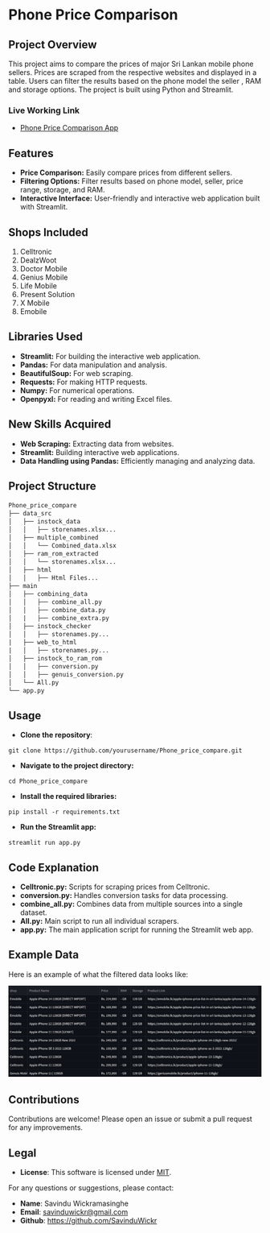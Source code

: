# Phone Price Comparison

## Project Overview
This project aims to compare the prices of major Sri Lankan mobile phone sellers. Prices are scraped from the respective websites and displayed in a table. Users can filter the results based on the phone model the seller , RAM and storage options. The project is built using Python and Streamlit.

### Live Working Link
- [Phone Price Comparison App](https://phonepricecomparegit-ao2i728bwacvfjl5zqdp4t.streamlit.app/)

## Features
- **Price Comparison:** Easily compare prices from different sellers.
- **Filtering Options:** Filter results based on phone model, seller, price range, storage, and RAM.
- **Interactive Interface:** User-friendly and interactive web application built with Streamlit.

## Shops Included
1. Celltronic
2. DealzWoot
3. Doctor Mobile
4. Genius Mobile
5. Life Mobile
6. Present Solution
7. X Mobile
8. Emobile

## Libraries Used
- **Streamlit:** For building the interactive web application.
- **Pandas:** For data manipulation and analysis.
- **BeautifulSoup:** For web scraping.
- **Requests:** For making HTTP requests.
- **Numpy:** For numerical operations.
- **Openpyxl:** For reading and writing Excel files.

## New Skills Acquired
- **Web Scraping:** Extracting data from websites.
- **Streamlit:** Building interactive web applications.
- **Data Handling using Pandas:** Efficiently managing and analyzing data.

## Project Structure
```plaintext
Phone_price_compare
├── data_src
│   ├── instock_data
│   │   ├── storenames.xlsx...
│   ├── multiple_combined
│   │   └── Combined_data.xlsx
│   ├── ram_rom_extracted
│   │   └── storenames.xlsx...
│   ├── html
│   │   ├── Html Files...
├── main
│   ├── combining_data
│   │   ├── combine_all.py
│   │   ├── combine_data.py
│   |   ├── combine_extra.py
│   ├── instock_checker
│   │   ├── storenames.py...
|   ├── web_to_html
|   │   ├── storenames.py...
│   ├── instock_to_ram_rom
│   │   ├── conversion.py
│   │   ├── genuis_conversion.py
│   └── All.py
└── app.py

```

## Usage
- **Clone the repository**:

```
git clone https://github.com/yourusername/Phone_price_compare.git
```
- **Navigate to the project directory:**

````
cd Phone_price_compare
````
- **Install the required libraries:**

````
pip install -r requirements.txt
````
- **Run the Streamlit app:**

````
streamlit run app.py
````

## Code Explanation
- **Celltronic.py:** Scripts for scraping prices from Celltronic.
- **conversion.py:** Handles conversion tasks for data processing.
- **combine_all.py:** Combines data from multiple sources into a single dataset.
- **All.py:** Main script to run all individual scrapers.
- **app.py:** The main application script for running the Streamlit web app.

## Example Data
Here is an example of what the filtered data looks like:

![img.png](data_src/img.png)

## Contributions

Contributions are welcome! Please open an issue or submit a pull request for any improvements.

## Legal

* **License**: This software is licensed under [MIT](./LICENSE).

For any questions or suggestions, please contact:

- **Name**: Savindu Wickramasinghe
- **Email**: [savinduwickr@gmail.com]()
- **Github**: https://github.com/SavinduWickr
